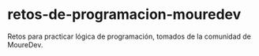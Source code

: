 # retos-de-programacion-mouredev
Retos para practicar lógica de programación, tomados de la comunidad de MoureDev.
